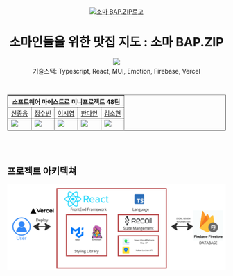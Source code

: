 <div align="center">
<a href="https://danverse.vercel.app/">
<img align="center" src="https://smbap.vercel.app/logo240.webp" width='250' alt="소마 BAP.ZIP로고"/>
</a>

<br>

# 소마인들을 위한 맛집 지도 : 소마 BAP.ZIP

</div>

<p align="center">
    <img src="https://skillicons.dev/icons?i=ts,react,mui,emotion,firebase,vercel">
    <br />
    기술스택: Typescript, React, MUI, Emotion, Firebase, Vercel
  </p>
<br/>
<div align="center">
    <table border="1">
        <th colspan="5">소프트웨어 마에스트로 미니프로젝트 48팀</th>
        <tr>
            <td><a href="https://github.com/ShinJongUng">신종웅</a></td>
            <td><a href="https://github.com/SoobinJung1013">정수빈</a></td>
            <td><a href="https://github.com/ShinJongUng">이시영</a></td>
            <td><a href="https://github.com/HanDaYeon-coder">한다연</a></td>
            <td><a href="https://github.com/thguss">김소현</a></td>
        </tr>
        <tr>
            <td>
                <img src="https://avatars.githubusercontent.com/u/65454966" width='120' />
            </td>
            <td>
                <img src="https://avatars.githubusercontent.com/u/76704035?v=4" width='120' />
            </td>
            <td>
                <img src="https://avatars.githubusercontent.com/u/60744262?v=4" width='120' />
            </td>
            <td>
                <img src="https://avatars.githubusercontent.com/u/75533232?v=4" width='120' />
            </td>
            <td>
                <img src="https://avatars.githubusercontent.com/u/55437339?v=4" width='120' />
            </td>
        </tr>
    </table>
</div>
<br/>
<br/>

## 프로젝트 아키텍쳐

 <img src="./readme/project-architecture.png">
